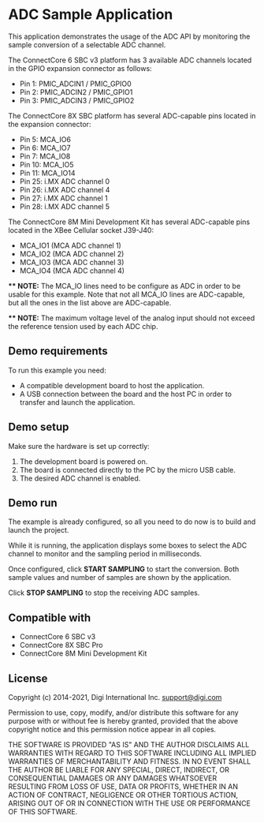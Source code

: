 ADC Sample Application
======================

This application demonstrates the usage of the ADC API by monitoring the sample
conversion of a selectable ADC channel.

The ConnectCore 6 SBC v3 platform has 3 available ADC channels located in the
GPIO expansion connector as follows:

* Pin 1: PMIC_ADCIN1 / PMIC_GPIO0
* Pin 2: PMIC_ADCIN2 / PMIC_GPIO1
* Pin 3: PMIC_ADCIN3 / PMIC_GPIO2

The ConnectCore 8X SBC platform has several ADC-capable pins located in the
expansion connector:

* Pin 5:  MCA_IO6
* Pin 6:  MCA_IO7
* Pin 7:  MCA_IO8
* Pin 10: MCA_IO5
* Pin 11: MCA_IO14
* Pin 25: i.MX ADC channel 0
* Pin 26: i.MX ADC channel 4
* Pin 27: i.MX ADC channel 1
* Pin 28: i.MX ADC channel 5

The ConnectCore 8M Mini Development Kit has several ADC-capable pins located in
the XBee Cellular socket J39-J40:

* MCA_IO1 (MCA ADC channel 1)
* MCA_IO2 (MCA ADC channel 2)
* MCA_IO3 (MCA ADC channel 3)
* MCA_IO4 (MCA ADC channel 4)

**\*\* NOTE:** The MCA_IO lines need to be configure as ADC in order to be
usable for this example. Note that not all MCA_IO lines are ADC-capable, but
all the ones in the list above are ADC-capable.

**\*\* NOTE:** The maximum voltage level of the analog input should not exceed
the reference tension used by each ADC chip.

Demo requirements
-----------------

To run this example you need:

* A compatible development board to host the application.
* A USB connection between the board and the host PC in order to transfer and
  launch the application.

Demo setup
----------

Make sure the hardware is set up correctly:

1. The development board is powered on.
2. The board is connected directly to the PC by the micro USB cable.
3. The desired ADC channel is enabled.

Demo run
--------

The example is already configured, so all you need to do now is to build and
launch the project.

While it is running, the application displays some boxes to select the ADC
channel to monitor and the sampling period in milliseconds.

Once configured, click **START SAMPLING** to start the conversion. Both sample
values and number of samples are shown by the application.

Click **STOP SAMPLING** to stop the receiving ADC samples.

Compatible with
---------------

* ConnectCore 6 SBC v3
* ConnectCore 8X SBC Pro
* ConnectCore 8M Mini Development Kit

License
-------

Copyright (c) 2014-2021, Digi International Inc. <support@digi.com>

Permission to use, copy, modify, and/or distribute this software for any
purpose with or without fee is hereby granted, provided that the above
copyright notice and this permission notice appear in all copies.

THE SOFTWARE IS PROVIDED "AS IS" AND THE AUTHOR DISCLAIMS ALL WARRANTIES
WITH REGARD TO THIS SOFTWARE INCLUDING ALL IMPLIED WARRANTIES OF
MERCHANTABILITY AND FITNESS. IN NO EVENT SHALL THE AUTHOR BE LIABLE FOR
ANY SPECIAL, DIRECT, INDIRECT, OR CONSEQUENTIAL DAMAGES OR ANY DAMAGES
WHATSOEVER RESULTING FROM LOSS OF USE, DATA OR PROFITS, WHETHER IN AN
ACTION OF CONTRACT, NEGLIGENCE OR OTHER TORTIOUS ACTION, ARISING OUT OF
OR IN CONNECTION WITH THE USE OR PERFORMANCE OF THIS SOFTWARE.